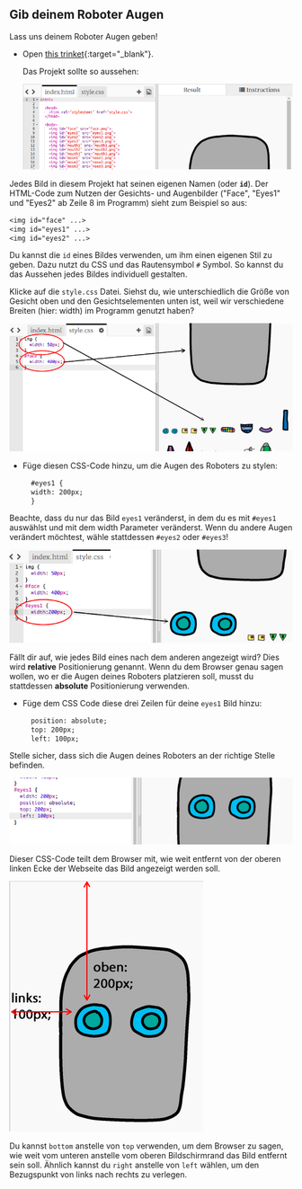 ## Gib deinem Roboter Augen

Lass uns deinem Roboter Augen geben!

+ Open [this trinket](http://jumpto.cc/web-robot){:target="_blank"}.
    
    Das Projekt sollte so aussehen:
    
    ![Screenshot](images/robot-starter.png)

Jedes Bild in diesem Projekt hat seinen eigenen Namen (oder **`id`**). Der HTML-Code zum Nutzen der Gesichts- und Augenbilder ("Face", "Eyes1" und "Eyes2" ab Zeile 8 im Programm) sieht zum Beispiel so aus:

    <img id="face" ...>
    <img id="eyes1" ...>
    <img id="eyes2" ...>
    

Du kannst die `id` eines Bildes verwenden, um ihm einen eigenen Stil zu geben. Dazu nutzt du CSS und das Rautensymbol `#` Symbol. So kannst du das Aussehen jedes Bildes individuell gestalten.

Klicke auf die `style.css` Datei. Siehst du, wie unterschiedlich die Größe von Gesicht oben und den Gesichtselementen unten ist, weil wir verschiedene Breiten (hier: width) im Programm genutzt haben?

![Screenshot](images/robot-id.png)

+ Füge diesen CSS-Code hinzu, um die Augen des Roboters zu stylen:
    
        #eyes1 {
        width: 200px;
        }
        

Beachte, dass du nur das Bild `eyes1` veränderst, in dem du es mit `#eyes1` auswählst und mit dem width Parameter veränderst. Wenn du andere Augen verändert möchtest, wähle stattdessen `#eyes2` oder `#eyes3`!

![Screenshot](images/robot-eyes-width.png)

Fällt dir auf, wie jedes Bild eines nach dem anderen angezeigt wird? Dies wird **relative** Positionierung genannt. Wenn du dem Browser genau sagen wollen, wo er die Augen deines Roboters platzieren soll, musst du stattdessen **absolute** Positionierung verwenden.

+ Füge dem CSS Code diese drei Zeilen für deine `eyes1` Bild hinzu:
    
        position: absolute;
        top: 200px;
        left: 100px;
        

Stelle sicher, dass sich die Augen deines Roboters an der richtige Stelle befinden.

![Screenshot](images/robot-eyes-position.png)

Dieser CSS-Code teilt dem Browser mit, wie weit entfernt von der oberen linken Ecke der Webseite das Bild angezeigt werden soll.

![Screenshot](images/robot-eyes-position2.png)

Du kannst `bottom` anstelle von `top` verwenden, um dem Browser zu sagen, wie weit vom unteren anstelle vom oberen Bildschirmrand das Bild entfernt sein soll. Ähnlich kannst du `right` anstelle von `left` wählen, um den Bezugspunkt von links nach rechts zu verlegen.